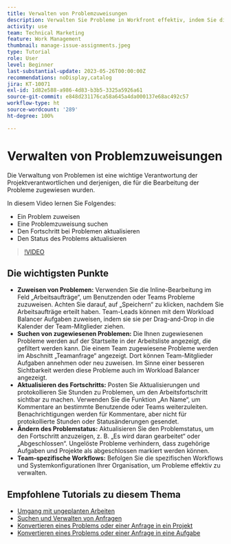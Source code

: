 ```yaml
---
title: Verwalten von Problemzuweisungen
description: Verwalten Sie Probleme in Workfront effektiv, indem Sie die Inline-Bearbeitung und den Workload Balancer für Arbeitsaufträge verwenden, den Fortschritt nachverfolgen und aktualisieren, Problemstatus ändern und teamspezifische Workflows einhalten, um eine nahtlose Projektausführung zu gewährleisten.
activity: use
team: Technical Marketing
feature: Work Management
thumbnail: manage-issue-assignments.jpeg
type: Tutorial
role: User
level: Beginner
last-substantial-update: 2023-05-26T00:00:00Z
recommendations: noDisplay,catalog
jira: KT-10071
exl-id: 1d82e588-a986-4d83-b3b5-3325a5926a61
source-git-commit: e848d231176ca58a645a4da000137e68ac492c57
workflow-type: ht
source-wordcount: '289'
ht-degree: 100%

---
```


# Verwalten von Problemzuweisungen

Die Verwaltung von Problemen ist eine wichtige Verantwortung der Projektverantwortlichen und derjenigen, die für die Bearbeitung der Probleme zugewiesen wurden.

In diesem Video lernen Sie Folgendes:

* Ein Problem zuweisen
* Eine Problemzuweisung suchen
* Den Fortschritt bei Problemen aktualisieren
* Den Status des Problems aktualisieren

>[!VIDEO](https://video.tv.adobe.com/v/3446964/?quality=12&learn=on&enablevpops&captions=ger)

## Die wichtigsten Punkte

* **Zuweisen von Problemen:** Verwenden Sie die Inline-Bearbeitung im Feld „Arbeitsaufträge“, um Benutzenden oder Teams Probleme zuzuweisen. Achten Sie darauf, auf „Speichern“ zu klicken, nachdem Sie Arbeitsaufträge erteilt haben. Team-Leads können mit dem Workload Balancer Aufgaben zuweisen, indem sie sie per Drag-and-Drop in die Kalender der Team-Mitglieder ziehen. 
* **Suchen von zugewiesenen Problemen:** Die Ihnen zugewiesenen Probleme werden auf der Startseite in der Arbeitsliste angezeigt, die gefiltert werden kann. Die einem Team zugewiesene Probleme werden im Abschnitt „Teamanfrage“ angezeigt. Dort können Team-Mitglieder Aufgaben annehmen oder neu zuweisen. Im Sinne einer besseren Sichtbarkeit werden diese Probleme auch im Workload Balancer angezeigt. 
* **Aktualisieren des Fortschritts:** Posten Sie Aktualisierungen und protokollieren Sie Stunden zu Problemen, um den Arbeitsfortschritt sichtbar zu machen. Verwenden Sie die Funktion „An Name“, um Kommentare an bestimmte Benutzende oder Teams weiterzuleiten. Benachrichtigungen werden für Kommentare, aber nicht für protokollierte Stunden oder Statusänderungen gesendet. 
* **Ändern des Problemstatus:** Aktualisieren Sie den Problemstatus, um den Fortschritt anzuzeigen, z. B. „Es wird daran gearbeitet“ oder „Abgeschlossen“. Ungelöste Probleme verhindern, dass zugehörige Aufgaben und Projekte als abgeschlossen markiert werden können. 
* **Team-spezifische Workflows:** Befolgen Sie die spezifischen Workflows und Systemkonfigurationen Ihrer Organisation, um Probleme effektiv zu verwalten. 


## Empfohlene Tutorials zu diesem Thema

* [Umgang mit ungeplanten Arbeiten](/help/manage-work/issues-requests/handle-unplanned-work.md)
* [Suchen und Verwalten von Anfragen](/help/manage-work/issues-requests/find-requests.md)
* [Konvertieren eines Problems oder einer Anfrage in ein Projekt](/help/manage-work/issues-requests/create-a-project-from-a-request.md)
* [Konvertieren eines Problems oder einer Anfrage in eine Aufgabe](/help/manage-work/issues-requests/convert-issues-to-other-work-items.md)

